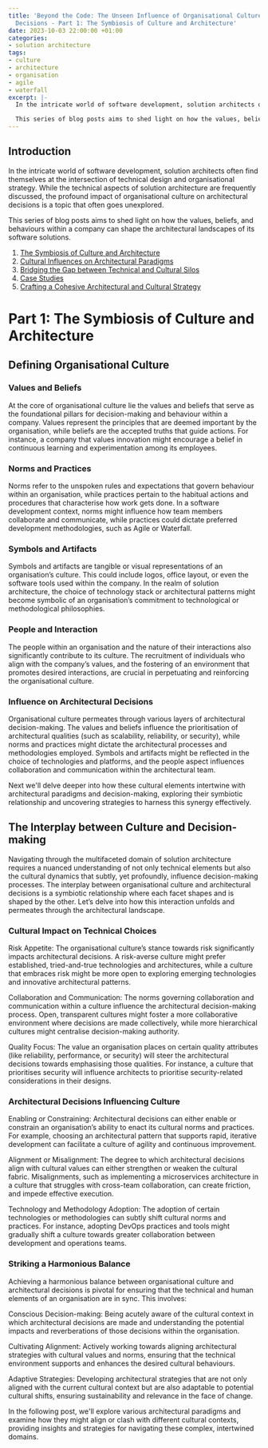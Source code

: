 ```yaml
---
title: 'Beyond the Code: The Unseen Influence of Organisational Culture on Architectural
  Decisions - Part 1: The Symbiosis of Culture and Architecture'
date: 2023-10-03 22:00:00 +01:00
categories:
- solution architecture
tags:
- culture
- architecture
- organisation
- agile
- waterfall
excerpt: |-
  In the intricate world of software development, solution architects often find themselves at the intersection of technical design and organisational strategy. While the technical aspects of solution architecture are frequently discussed, the profound impact of organisational culture on architectural decisions is a topic that often goes unexplored.

  This series of blog posts aims to shed light on how the values, beliefs, and behaviours within a company can shape the architectural landscapes of its software solutions.
---
```


## Introduction

In the intricate world of software development, solution architects often find themselves at the intersection of technical design and organisational strategy. While the technical aspects of solution architecture are frequently discussed, the profound impact of organisational culture on architectural decisions is a topic that often goes unexplored.

This series of blog posts aims to shed light on how the values, beliefs, and behaviours within a company can shape the architectural landscapes of its software solutions.

1. [The Symbiosis of Culture and Architecture](https://lord.technology/2023/10/03/beyond-the-code-the-unseen-influence-of-organisational-culture-on-architectural-decisions-part-1-the-symbiosis-of-culture-and-architecture.html)
2. [Cultural Influences on Architectural Paradigms](https://lord.technology/2023/10/03/beyond-the-code-the-unseen-influence-of-organisational-culture-on-architectural-decisions-part-2-cultural-influences-on-architectural-paradigms.html)
3. [Bridging the Gap between Technical and Cultural Silos](https://lord.technology/2023/10/03/beyond-the-code-the-unseen-influence-of-organisational-culture-on-architectural-decisions-part-3-bridging-the-gap-between-technical-and-cultural-silos.html)
4. [Case Studies](https://lord.technology/2023/10/03/beyond-the-code-the-unseen-influence-of-organisational-culture-on-architectural-decisions-part-4-case-studies.html)
5. [Crafting a Cohesive Architectural and Cultural Strategy](https://lord.technology/2023/10/03/beyond-the-code-the-unseen-influence-of-organisational-culture-on-architectural-decisions-part-5-crafting-a-cohesive-architectural-and-cultural-strategy.html)

# Part 1: The Symbiosis of Culture and Architecture

## Defining Organisational Culture

### Values and Beliefs

At the core of organisational culture lie the values and beliefs that serve as the foundational pillars for decision-making and behaviour within a company. Values represent the principles that are deemed important by the organisation, while beliefs are the accepted truths that guide actions. For instance, a company that values innovation might encourage a belief in continuous learning and experimentation among its employees.

### Norms and Practices

Norms refer to the unspoken rules and expectations that govern behaviour within an organisation, while practices pertain to the habitual actions and procedures that characterise how work gets done. In a software development context, norms might influence how team members collaborate and communicate, while practices could dictate preferred development methodologies, such as Agile or Waterfall.

### Symbols and Artifacts

Symbols and artifacts are tangible or visual representations of an organisation’s culture. This could include logos, office layout, or even the software tools used within the company. In the realm of solution architecture, the choice of technology stack or architectural patterns might become symbolic of an organisation’s commitment to technological or methodological philosophies.

### People and Interaction

The people within an organisation and the nature of their interactions also significantly contribute to its culture. The recruitment of individuals who align with the company’s values, and the fostering of an environment that promotes desired interactions, are crucial in perpetuating and reinforcing the organisational culture.

### Influence on Architectural Decisions

Organisational culture permeates through various layers of architectural decision-making. The values and beliefs influence the prioritisation of architectural qualities (such as scalability, reliability, or security), while norms and practices might dictate the architectural processes and methodologies employed. Symbols and artifacts might be reflected in the choice of technologies and platforms, and the people aspect influences collaboration and communication within the architectural team.

Next we'll delve deeper into how these cultural elements intertwine with architectural paradigms and decision-making, exploring their symbiotic relationship and uncovering strategies to harness this synergy effectively.

## The Interplay between Culture and Decision-making

Navigating through the multifaceted domain of solution architecture requires a nuanced understanding of not only technical elements but also the cultural dynamics that subtly, yet profoundly, influence decision-making processes. The interplay between organisational culture and architectural decisions is a symbiotic relationship where each facet shapes and is shaped by the other. Let’s delve into how this interaction unfolds and permeates through the architectural landscape.

### Cultural Impact on Technical Choices

Risk Appetite: The organisational culture’s stance towards risk significantly impacts architectural decisions. A risk-averse culture might prefer established, tried-and-true technologies and architectures, while a culture that embraces risk might be more open to exploring emerging technologies and innovative architectural patterns.

Collaboration and Communication: The norms governing collaboration and communication within a culture influence the architectural decision-making process. Open, transparent cultures might foster a more collaborative environment where decisions are made collectively, while more hierarchical cultures might centralise decision-making authority.

Quality Focus: The value an organisation places on certain quality attributes (like reliability, performance, or security) will steer the architectural decisions towards emphasising those qualities. For instance, a culture that prioritises security will influence architects to prioritise security-related considerations in their designs.

### Architectural Decisions Influencing Culture

Enabling or Constraining: Architectural decisions can either enable or constrain an organisation’s ability to enact its cultural norms and practices. For example, choosing an architectural pattern that supports rapid, iterative development can facilitate a culture of agility and continuous improvement.

Alignment or Misalignment: The degree to which architectural decisions align with cultural values can either strengthen or weaken the cultural fabric. Misalignments, such as implementing a microservices architecture in a culture that struggles with cross-team collaboration, can create friction, and impede effective execution.

Technology and Methodology Adoption: The adoption of certain technologies or methodologies can subtly shift cultural norms and practices. For instance, adopting DevOps practices and tools might gradually shift a culture towards greater collaboration between development and operations teams.

### Striking a Harmonious Balance

Achieving a harmonious balance between organisational culture and architectural decisions is pivotal for ensuring that the technical and human elements of an organisation are in sync. This involves:

Conscious Decision-making: Being acutely aware of the cultural context in which architectural decisions are made and understanding the potential impacts and reverberations of those decisions within the organisation.

Cultivating Alignment: Actively working towards aligning architectural strategies with cultural values and norms, ensuring that the technical environment supports and enhances the desired cultural behaviours.

Adaptive Strategies: Developing architectural strategies that are not only aligned with the current cultural context but are also adaptable to potential cultural shifts, ensuring sustainability and relevance in the face of change.

In the following post, we'll explore various architectural paradigms and examine how they might align or clash with different cultural contexts, providing insights and strategies for navigating these complex, intertwined domains.